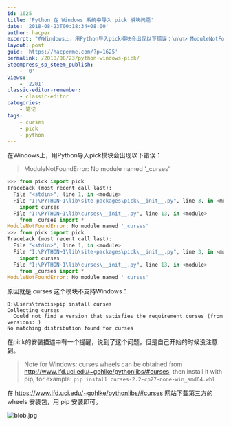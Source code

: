```yaml
---
id: 1625
title: 'Python 在 Windows 系统中导入 pick 模块问题'
date: '2018-08-23T00:18:34+08:00'
author: hacper
excerpt: "在Windows上，用Python导入pick模块会出现以下错误：\n\n> ModuleNotFoundError: No module named '_curses'"
layout: post
guid: 'https://hacperme.com/?p=1625'
permalink: /2018/08/23/python-windows-pick/
Steempress_sp_steem_publish:
    - '0'
views:
    - '2201'
classic-editor-remember:
    - classic-editor
categories:
    - 笔记
tags:
    - curses
    - pick
    - python
---
```


在Windows上，用Python导入pick模块会出现以下错误：

> ModuleNotFoundError: No module named '\_curses'

```python
>>> from pick import pick
Traceback (most recent call last):
  File "<stdin>", line 1, in <module>
  File "I:\PYTHON~1\lib\site-packages\pick\__init__.py", line 3, in <module>
    import curses
  File "I:\PYTHON~1\lib\curses\__init__.py", line 13, in <module>
    from _curses import *
ModuleNotFoundError: No module named '_curses'
>>> from pick import pick
Traceback (most recent call last):
  File "<stdin>", line 1, in <module>
  File "I:\PYTHON~1\lib\site-packages\pick\__init__.py", line 3, in <module>
    import curses
  File "I:\PYTHON~1\lib\curses\__init__.py", line 13, in <module>
    from _curses import *
ModuleNotFoundError: No module named '_curses'

```

原因就是 curses 这个模块不支持Windows：

```shell
D:\Users\tracis>pip install curses
Collecting curses
  Could not find a version that satisfies the requirement curses (from versions: )
No matching distribution found for curses

```

在pick的安装描述中有一个提醒，说到了这个问题，但是自己开始的时候没注意到。

> Note for Windows: curses wheels can be obtained from http://www.lfd.uci.edu/~gohlke/pythonlibs/#curses, then install it with pip, for example: `pip install curses-2.2-cp27-none-win_amd64.whl`

在 <https://www.lfd.uci.edu/~gohlke/pythonlibs/#curses> 网站下载第三方的wheels 安装包，用 pip 安装即可。

![blob.jpg](https://i.loli.net/2018/08/23/5b7d8c327c03d.jpg)
